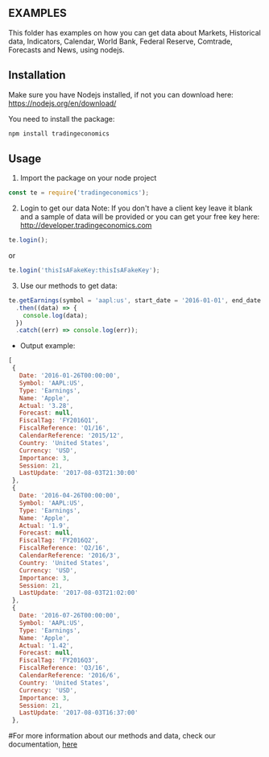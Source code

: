 ## EXAMPLES

This folder has examples on how you can get data about Markets, Historical data, Indicators, Calendar, World Bank, Federal Reserve, Comtrade, Forecasts and News, using nodejs.



## Installation
Make sure you have Nodejs installed, if not you can download here: https://nodejs.org/en/download/

You need to install the package:

```javascript
npm install tradingeconomics
```

## Usage
1. Import the package on your node project

```javascript
const te = require('tradingeconomics');
```

2. Login to get our data
Note: If you don't have a client key leave it blank and a sample of data will be provided or you can get your free key here: http://developer.tradingeconomics.com 

```javascript
te.login();
```
or
```javascript
te.login('thisIsAFakeKey:thisIsAFakeKey');
```

3. Use our methods to get data:

```javascript
te.getEarnings(symbol = 'aapl:us', start_date = '2016-01-01', end_date = '2017-12-31')
  .then((data) => {
    console.log(data);
  })
  .catch((err) => console.log(err));
```


- Output example: 

 ```javascript
[
  {
    Date: '2016-01-26T00:00:00',
    Symbol: 'AAPL:US',
    Type: 'Earnings',
    Name: 'Apple',
    Actual: '3.28',
    Forecast: null,
    FiscalTag: 'FY2016Q1',
    FiscalReference: 'Q1/16',
    CalendarReference: '2015/12',
    Country: 'United States',
    Currency: 'USD',
    Importance: 3,
    Session: 21,
    LastUpdate: '2017-08-03T21:30:00'
  },
  {
    Date: '2016-04-26T00:00:00',
    Symbol: 'AAPL:US',
    Type: 'Earnings',
    Name: 'Apple',
    Actual: '1.9',
    Forecast: null,
    FiscalTag: 'FY2016Q2',
    FiscalReference: 'Q2/16',
    CalendarReference: '2016/3',
    Country: 'United States',
    Currency: 'USD',
    Importance: 3,
    Session: 21,
    LastUpdate: '2017-08-03T21:02:00'
  },
  {
    Date: '2016-07-26T00:00:00',
    Symbol: 'AAPL:US',
    Type: 'Earnings',
    Name: 'Apple',
    Actual: '1.42',
    Forecast: null,
    FiscalTag: 'FY2016Q3',
    FiscalReference: 'Q3/16',
    CalendarReference: '2016/6',
    Country: 'United States',
    Currency: 'USD',
    Importance: 3,
    Session: 21,
    LastUpdate: '2017-08-03T16:37:00'
  },


````
#For more information about our methods and data, check our documentation, [here](https://docs.tradingeconomics.com/?javascript#introduction)


